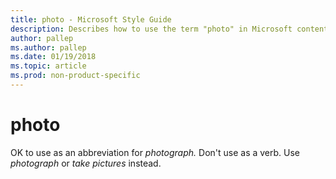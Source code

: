 ```yaml
---
title: photo - Microsoft Style Guide
description: Describes how to use the term "photo" in Microsoft content.
author: pallep
ms.author: pallep
ms.date: 01/19/2018
ms.topic: article
ms.prod: non-product-specific
---
```


# photo

OK to use as an abbreviation for *photograph.* Don't use as a verb. Use *photograph* or *take pictures* instead. 
